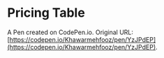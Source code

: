 # Pricing Table

A Pen created on CodePen.io. Original URL: [https://codepen.io/Khawarmehfooz/pen/YzJPdEP](https://codepen.io/Khawarmehfooz/pen/YzJPdEP).

